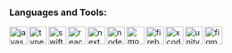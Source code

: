 ### Languages and Tools:

<img align="left" alt="javascript" height="32" width="32" src="https://cdn.simpleicons.org/javascript/gray" />
<img align="left" alt="typescript" height="32" width="32" src="https://cdn.simpleicons.org/typescript/gray" />
<img align="left" alt="swift" height="32" width="32" src="https://cdn.simpleicons.org/swift/gray" />
<img align="left" alt="react" height="32" width="32" src="https://cdn.simpleicons.org/react/gray" />
<img align="left" alt="next" height="32" width="32" src="https://cdn.simpleicons.org/nextdotjs/gray" />
<img align="left" alt="nodejs" height="32" width="32" src="https://cdn.simpleicons.org/nodedotjs/gray" />
<img align="left" alt="mongodb" height="32" width="32" src="https://cdn.simpleicons.org/mongodb/gray" />
<img align="left" alt="firebase" height="32" width="32" src="https://cdn.simpleicons.org/firebase/gray" />
<img align="left" alt="xcode" height="32" width="32" src="https://cdn.simpleicons.org/xcode/gray" />
<img align="left" alt="unity" height="32" width="32" src="https://cdn.simpleicons.org/unity/gray" />
<img align="left" alt="figma" height="32" width="32" src="https://cdn.simpleicons.org/figma/gray" />
